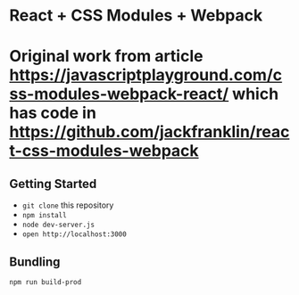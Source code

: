 # React + CSS Modules + Webpack

# Original work from article https://javascriptplayground.com/css-modules-webpack-react/ which has code in https://github.com/jackfranklin/react-css-modules-webpack

## Getting Started

- `git clone` this repository
- `npm install`
- `node dev-server.js`
- `open http://localhost:3000`

## Bundling

```
npm run build-prod
```
